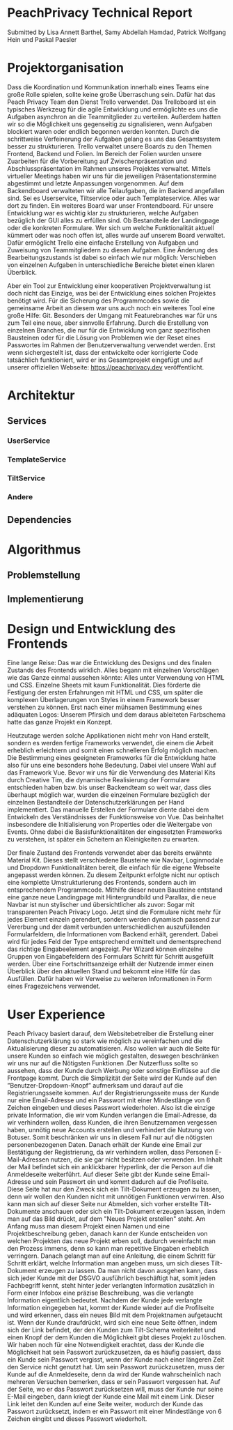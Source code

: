 # PeachPrivacy Technical Report

Submitted by Lisa Annett Barthel, Samy Abdellah Hamdad,
Patrick Wolfgang Hein und Paskal Paesler

# Projektorganisation

Dass die Koordination und Kommunikation innerhalb eines Teams eine große
Rolle spielen, sollte keine große Überraschung sein. Dafür hat das Peach Privacy Team den Dienst Trello verwendet. Das Trelloboard ist ein typisches Werkzeug für die agile Entwicklung und ermöglichte es uns die Aufgaben asynchron an die Teammitglieder zu verteilen. Außerdem hatten wir so die Möglichkeit uns gegenseitig zu signalisieren, wenn Aufgaben blockiert waren oder endlich begonnen werden konnten. Durch die schrittweise Verfeinerung der Aufgaben gelang es uns das Gesamtsystem besser zu strukturieren. Trello verwaltet unsere Boards zu den Themen Frontend, Backend und Folien. Im Bereich der Folien wurden unsere Zuarbeiten für die Vorbereitung auf Zwischenpräsentation und Abschlusspräsentation im Rahmen unseres Projektes verwaltet. Mittels virtueller Meetings haben wir uns für die jeweiligen Präsentationstermine abgestimmt und letzte Anpassungen vorgenommen. Auf dem Backendboard verwalteten wir alle Teilaufgaben, die im Backend angefallen sind. Sei es Userservice, Tiltservice oder auch Templateservice. Alles war dort zu finden. Ein weiteres Board war unser Frontendboard. Für unsere Entwicklung war es wichtig klar zu strukturieren, welche Aufgaben bezüglich der GUI alles zu erfüllen sind. Ob Bestandteile der Landingpage oder die konkreten Formulare. Wer sich um welche Funktionalität aktuell kümmert oder was noch offen ist, alles wurde auf unserem Board
verwaltet. Dafür ermöglicht Trello eine einfache Erstellung von Aufgaben und Zuweisung von Teammitgliedern zu diesen Aufgaben. Eine Änderung des Bearbeitungszustands ist dabei so einfach wie nur möglich: Verschieben von einzelnen Aufgaben in unterschiedliche Bereiche bietet einen klaren Überblick. 

Aber ein Tool zur Entwicklung einer kooperativen Projektverwaltung ist doch nicht das Einzige, was bei der Entwicklung eines solchen Projektes benötigt wird. Für die Sicherung des Programmcodes sowie die gemeinsame Arbeit an diesem war uns auch noch ein weiteres Tool eine große Hilfe: Git. Besonders der Umgang mit Featurebranches war für uns zum Teil eine neue, aber sinnvolle Erfahrung. Durch die Erstellung von einzelnen Branches, die nur für die Entwicklung von ganz spezifischen Bausteinen oder für die Lösung von Problemen wie der Reset eines Passwortes im Rahmen der Benutzerverwaltung verwendet werden. Erst wenn sichergestellt ist, dass der entwickelte oder korrigierte Code tatsächlich funktioniert, wird er ins Gesamtprojekt eingefügt und auf unserer offiziellen Webseite: https://peachprivacy.dev veröffentlicht.

# Architektur 

## Services

### UserService

### TemplateService

### TiltService

### Andere

## Dependencies
# Algorithmus

## Problemstellung

## Implementierung

# Design und Entwicklung des Frontends

Eine lange Reise: Das war die Entwicklung des Designs und des finalen Zustands des Frontends wirklich. Alles begann mit einzelnen Vorschlägen wie das Ganze einmal aussehen könnte: Alles unter Verwendung von HTML und CSS. Einzelne Sheets mit kaum Funktionalität. Dies förderte die Festigung der ersten Erfahrungen mit HTML und CSS, um später die komplexen Überlagerungen von Styles in einem Framework besser verstehen zu können. Erst nach einer mühsamen Bestimmung eines adäquaten Logos: Unserem Pfirsich und dem daraus ableiteten Farbschema hatte das ganze Projekt ein Konzept. 

Heutzutage werden solche Applikationen nicht mehr von Hand erstellt, sondern es werden fertige Frameworks verwendet, die einem die Arbeit erheblich erleichtern und somit einen schnelleren Erfolg möglich machen. Die Bestimmung eines geeigneten Frameworks für die Entwicklung hatte also für uns eine besonders hohe Bedeutung. Dabei viel unsere Wahl auf das Framework Vue. Bevor wir uns für die Verwendung des Material Kits durch Creative Tim, die dynamische Realisierung der Formulare entschieden haben bzw. bis unser Backendteam so weit war, dass dies überhaupt möglich war, wurden die einzelnen Formulare bezüglich der einzelnen Bestandteile der Datenschutzerklärungen per Hand implementiert. Das manuelle Erstellen der Formulare diente dabei dem Entwickeln des Verständnisses der Funktionsweise von Vue. Das beinhaltet insbesondere die Initialisierung von Properties oder die Weitergabe von Events. Ohne dabei die Basisfunktionalitäten der eingesetzten Frameworks zu verstehen, ist später ein Scheitern an Kleinigkeiten zu erwarten. 

Der finale Zustand des Frontends verwendet aber das bereits erwähnte Material Kit. Dieses stellt verschiedene Bausteine wie Navbar, Loginmodale und Dropdown Funktionalitäten bereit, die einfach für die eigene Webseite angepasst werden können. Zu diesem Zeitpunkt erfolgte nicht nur optisch eine komplette Umstrukturierung des Frontends, sondern auch im entsprechendem Programmcode. Mithilfe dieser neuen Bausteine entstand eine ganze neue Landingpage mit Hintergrundbild und Parallax, die neue Navbar ist nun stylischer und übersichtlicher als zuvor: Sogar mit transparenten Peach Privacy Logo. Jetzt sind die Formulare nicht mehr für jedes Element einzeln gerendert, sondern werden dynamisch passend zur Vererbung und der damit verbunden unterschiedlichen auszufüllenden Formularfeldern, die Informationen vom Backend erhält, gerendert. Dabei wird für jedes Feld der Type entsprechend ermittelt und dementsprechend das richtige Eingabeelement angezeigt. Per Wizard können einzelne Gruppen von Eingabefeldern des Formulars Schritt für Schritt ausgefüllt werden. Über eine Fortschrittsanzeige erhält der Nutzende immer einen
Überblick über den aktuellen Stand und bekommt eine Hilfe für das Ausfüllen. Dafür haben wir Verweise zu weiteren Informationen in Form eines Fragezeichens verwendet.

# User Experience
Peach Privacy basiert darauf, dem Websitebetreiber die Erstellung einer Datenschutzerklärung  so  stark  wie möglich  zu  vereinfachen  und  die  Aktualisierung dieser  zu  automatisieren. Also  wollen  wir  auch  die  Seite  für  unsere  Kunden so  einfach  wie  möglich  gestalten,  deswegen  beschränken  wir  uns  nur  auf  die Nötigsten Funktionen .Der Nutzerfluss sollte so aussehen,  dass der Kunde durch Werbung oder sonstige Einflüsse auf die Frontpage kommt. Durch die Simplizität der Seite wird der Kunde auf den ”Benutzer-Dropdown-Knopf” aufmerksam und darauf auf die Registrierungsseite kommen. Auf der Registrierungsseite muss der Kunde nur eine Email-Adresse und ein Passwort mit einer Mindestlänge von 6 Zeichen eingeben und dieses Passwort wiederholen. Also ist die einzige private Information, die wir vom Kunden verlangen die Email-Adresse, da wir verhindern wollen, dass Kunden, die ihren Benutzernamen vergessen haben, unnötig neue Accounts erstellen und verhindert die Nutzung von Botuser. Somit beschränken wir uns in diesem Fall nur auf die nötigsten personenbezogenen Daten. Danach erhält der Kunde eine Email zur Bestätigung der Registrierung, da wir verhindern wollen, dass Personen E-Mail-Adressen nutzen, die sie gar nicht besitzen oder verwenden. Im Inhalt der Mail befindet sich ein anklickbarer Hyperlink, der die Person auf die Anmeldeseite weiterführt. Auf dieser Seite gibt der Kunde seine Email-Adresse und sein Passwort ein und kommt dadurch auf die Profilseite. Diese Seite hat nur den Zweck sich ein Tilt-Dokument erzeugen zu lassen, denn wir wollen den Kunden nicht mit unnötigen Funktionen verwirren. Also kann man sich auf dieser Seite nur Abmelden, sich vorher erstellte Tilt-Dokumente anschauen oder sich ein Tilt-Dokument erzeugen lassen, indem man auf das Bild drückt, auf dem "Neues Projekt erstellen" steht. Am Anfang muss man diesem Projekt einen Namen  und eine Projektbeschreibung geben, danach kann der Kunde entscheiden von welchen Projekten das neue Projekt  erben soll, dadurch vereinfacht man den Prozess immens, denn so kann man repetitive Eingaben erheblich verringern. Danach gelangt man auf eine Anleitung, die einem Schritt für Schritt erklärt,  welche Information man angeben muss, um sich dieses Tilt-Dokument erzeugen zu lassen. Da man nicht davon ausgehen kann, dass  sich jeder Kunde mit der DSGVO ausführlich beschäftigt hat, somit jeden Fachbegriff kennt, steht hinter jeder verlangten Information
 zusätzlich in Form einer Infobox eine präzise Beschreibung, was die verlangte Information eigentlich
 bedeutet. Nachdem der Kunde jede verlangte Information eingegeben hat, kommt der Kunde wieder auf die Profilseite und wird erkennen, dass ein neues Bild mit dem Projektnamen aufgetaucht ist. Wenn der Kunde draufdrückt, wird sich eine neue Seite öffnen, indem sich der Link befindet, der den Kunden  zum Tilt-Schema  weiterleitet und einen Knopf  der dem Kunden die Möglichkeit gibt dieses Projekt zu löschen.
Wir haben noch für eine Notwendigkeit erachtet, dass der Kunde die Möglichkeit hat sein Passwort zurückzusetzen,
 da es häufig passiert, dass ein Kunde sein Passwort vergisst, wenn der Kunde nach einer längeren Zeit den Service nicht genutzt hat. Um sein Passwort zurückzusetzen, muss der Kunde auf die Anmeldeseite, denn da wird der Kunde wahrscheinlich nach mehreren Versuchen bemerken, dass er sein Passwort vergessen hat. Auf der Seite, wo er das Passwort zurücksetzen will, muss der Kunde nur seine E-Mail eingeben, dann kriegt der Kunde eine Mail mit einem Link. Dieser Link leitet den Kunden auf eine Seite weiter, wodurch der Kunde das Passwort zurücksetzt, indem er ein Passwort mit einer Mindestlänge von 6 Zeichen eingibt und dieses Passwort wiederholt.
 

